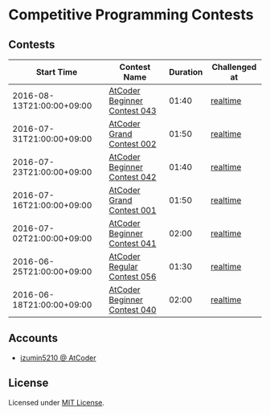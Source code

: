 # Competitive Programming Contests
## Contests

| Start Time | Contest Name | Duration | Challenged at |
| --- | --- | --- | --- |
| 2016-08-13T21:00:00+09:00 | [AtCoder Beginner Contest 043](https://abc043.contest.atcoder.jp/) | 01:40 | [realtime](./abc043) |
| 2016-07-31T21:00:00+09:00 | [AtCoder Grand Contest 002](https://agc002.contest.atcoder.jp/) | 01:50 | [realtime](./agc002) |
| 2016-07-23T21:00:00+09:00 | [AtCoder Beginner Contest 042](https://abc042.contest.atcoder.jp/) | 01:40 | [realtime](./abc042) |
| 2016-07-16T21:00:00+09:00 | [AtCoder Grand Contest 001](https://agc001.contest.atcoder.jp/) | 01:50 | [realtime](./agc001) |
| 2016-07-02T21:00:00+09:00 | [AtCoder Beginner Contest 041](https://abc041.contest.atcoder.jp/) | 02:00 | [realtime](./abc041) |
| 2016-06-25T21:00:00+09:00 | [AtCoder Regular Contest 056](http://arc056.contest.atcoder.jp/) | 01:30 | [realtime](./arc056) |
| 2016-06-18T21:00:00+09:00 | [AtCoder Beginner Contest 040](https://abc040.contest.atcoder.jp/) | 02:00 | [realtime](./abc040) |

## Accounts

- [izumin5210 @ AtCoder](https://atcoder.jp/user/izumin5210)

## License
Licensed under [MIT License](https://izumin.mit-license.org/2016).
